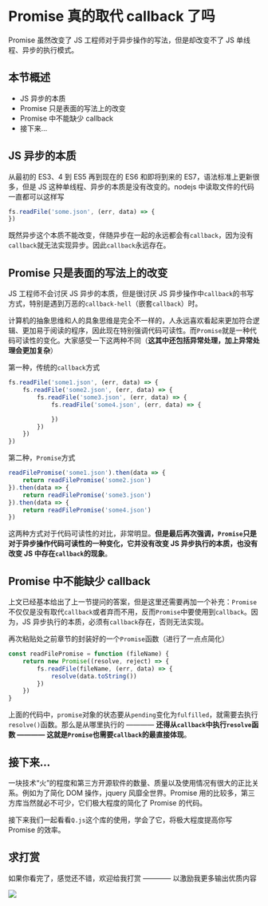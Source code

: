 # Promise 真的取代 callback 了吗

Promise 虽然改变了 JS 工程师对于异步操作的写法，但是却改变不了 JS 单线程、异步的执行模式。

## 本节概述

- JS 异步的本质
- Promise 只是表面的写法上的改变
- Promise 中不能缺少 callback
- 接下来...

## JS 异步的本质

从最初的 ES3、4 到 ES5 再到现在的 ES6 和即将到来的 ES7，语法标准上更新很多，但是 JS 这种单线程、异步的本质是没有改变的。nodejs 中读取文件的代码一直都可以这样写

```javascript
fs.readFile('some.json', (err, data) => {
})
```

既然异步这个本质不能改变，伴随异步在一起的永远都会有`callback`，因为没有`callback`就无法实现异步。因此`callback`永远存在。

## Promise 只是表面的写法上的改变

JS 工程师不会讨厌 JS 异步的本质，但是很讨厌 JS 异步操作中`callback`的书写方式，特别是遇到万恶的`callback-hell`（嵌套`callback`）时。

计算机的抽象思维和人的具象思维是完全不一样的，人永远喜欢看起来更加符合逻辑、更加易于阅读的程序，因此现在特别强调代码可读性。而`Promise`就是一种代码可读性的变化。大家感受一下这两种不同（**这其中还包括异常处理，加上异常处理会更加复杂**）

第一种，传统的`callback`方式

```javascript
fs.readFile('some1.json', (err, data) => {
    fs.readFile('some2.json', (err, data) => {
        fs.readFile('some3.json', (err, data) => {
            fs.readFile('some4.json', (err, data) => {

            })
        })
    })
})
```

第二种，`Promise`方式

```javascript
readFilePromise('some1.json').then(data => {
    return readFilePromise('some2.json')
}).then(data => {
    return readFilePromise('some3.json')
}).then(data => {
    return readFilePromise('some4.json')
})
```

这两种方式对于代码可读性的对比，非常明显。**但是最后再次强调，`Promise`只是对于异步操作代码可读性的一种变化，它并没有改变 JS 异步执行的本质，也没有改变 JS 中存在`callback`的现象**。

## Promise 中不能缺少 callback

上文已经基本给出了上一节提问的答案，但是这里还需要再加一个补充：`Promise`不仅仅是没有取代`callback`或者弃而不用，反而`Promise`中要使用到`callback`。因为，JS 异步执行的本质，必须有`callback`存在，否则无法实现。

再次粘贴处之前章节的封装好的一个`Promise`函数（进行了一点点简化）

```javascript
const readFilePromise = function (fileName) {
    return new Promise((resolve, reject) => {
        fs.readFile(fileName, (err, data) => {
            resolve(data.toString())
        })
    })
}
```

上面的代码中，`promise`对象的状态要从`pending`变化为`fulfilled`，就需要去执行`resolve()`函数。那么是从哪里执行的 ———— **还得从`callback`中执行`resolve`函数 ———— 这就是`Promise`也需要`callback`的最直接体现**。

## 接下来...

一块技术“火”的程度和第三方开源软件的数量、质量以及使用情况有很大的正比关系。例如为了简化 DOM 操作，jquery 风靡全世界。Promise 用的比较多，第三方库当然就必不可少，它们极大程度的简化了 Promise 的代码。

接下来我们一起看看`Q.js`这个库的使用，学会了它，将极大程度提高你写 Promise 的效率。

## 求打赏

如果你看完了，感觉还不错，欢迎给我打赏 ———— 以激励我更多输出优质内容

![](http://images2015.cnblogs.com/blog/138012/201702/138012-20170228112237798-1507196643.png)